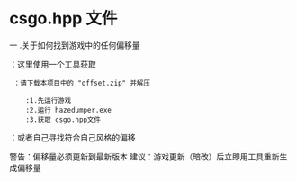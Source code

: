 # csgo.hpp 文件

一 .关于如何找到游戏中的任何偏移量

 ：这里使用一个工具获取
 
     ：请下载本项目中的 "offset.zip" 并解压
     
        :1.先运行游戏
        :2.运行 hazedumper.exe
        :3.获取 csgo.hpp文件
        
 ：或者自己寻找符合自己风格的偏移       


警告：偏移量必须更新到最新版本
建议：游戏更新（暗改）后立即用工具重新生成偏移量
